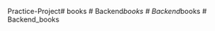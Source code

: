 Practice-Project# books
#   B a c k e n d _ b o o k s  
 #   B a c k e n d _ b o o k s  
 #   B a c k e n d _ b o o k s  
 
